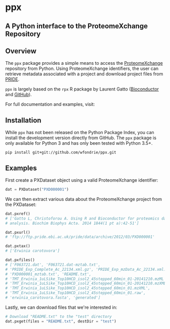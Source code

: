 # ppx  
## A Python interface to the ProteomeXchange Repository  

## Overview  
The `ppx` package provides a simple means to access the [ProteomeXchange](http://www.proteomexchange.org/) repository from Python. Using ProteomeXchange identifiers, the user can retrieve metadata associated with a project and download project files from [PRIDE](https://www.ebi.ac.uk/pride/archive/).

`ppx` is largely based on the `rpx` R package by Laurent Gatto ([Bioconductor](http://bioconductor.org/packages/release/bioc/html/rpx.html) and [GitHub](https://github.com/lgatto/rpx)).

For full documentation and examples, visit:  

## Installation  
While `ppx` has not been released on the Python Package Index, you can install the development version directly from GitHub. The `ppx` package is only available for Python 3 and has only been tested with Python 3.5+.  

```
pip install git+git://github.com/wfondrie/ppx.git  
```

## Examples  
First create a PXDataset object using a valid ProteomeXchange identifier:
```Python
dat = PXDataset("PXD000001")
```

We can then extract various data about the ProteomeXchange project from the PXDataset:
```Python
dat.pxref()
# ['Gatto L, Christoforou A. Using R and Bioconductor for proteomics data
# analysis. Biochim Biophys Acta. 2014 1844(1 pt a):42-51']

dat.pxurl()
# 'ftp://ftp.pride.ebi.ac.uk/pride/data/archive/2012/03/PXD000001'

dat.pxtax()
# ['Erwinia carotovora']

dat.pxfiles()
# ['F063721.dat', 'F063721.dat-mztab.txt',
# 'PRIDE_Exp_Complete_Ac_22134.xml.gz', 'PRIDE_Exp_mzData_Ac_22134.xml.gz',
# 'PXD000001_mztab.txt', 'README.txt',
# 'TMT_Erwinia_1uLSike_Top10HCD_isol2_45stepped_60min_01-20141210.mzML',
# 'TMT_Erwinia_1uLSike_Top10HCD_isol2_45stepped_60min_01-20141210.mzXML',
# 'TMT_Erwinia_1uLSike_Top10HCD_isol2_45stepped_60min_01.mzXML',
# 'TMT_Erwinia_1uLSike_Top10HCD_isol2_45stepped_60min_01.raw',
# 'erwinia_carotovora.fasta', 'generated']
```

Lastly, we can download files that we're interested in:
```Python
# Download "README.txt" to the "test" directory
dat.pxget(files = "README.txt", destDir = "test")
```
